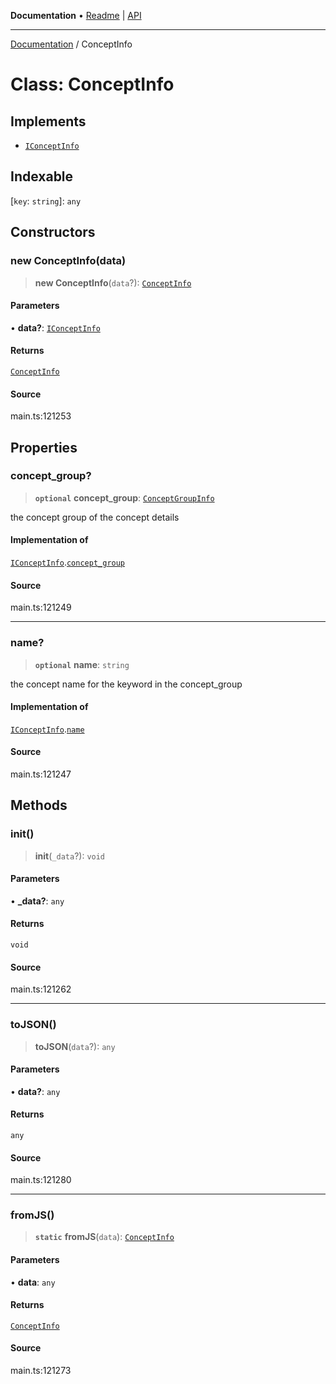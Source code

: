 **Documentation** • [Readme](../README.md) \| [API](../globals.md)

***

[Documentation](../README.md) / ConceptInfo

# Class: ConceptInfo

## Implements

- [`IConceptInfo`](../interfaces/IConceptInfo.md)

## Indexable

 \[`key`: `string`\]: `any`

## Constructors

### new ConceptInfo(data)

> **new ConceptInfo**(`data`?): [`ConceptInfo`](ConceptInfo.md)

#### Parameters

• **data?**: [`IConceptInfo`](../interfaces/IConceptInfo.md)

#### Returns

[`ConceptInfo`](ConceptInfo.md)

#### Source

main.ts:121253

## Properties

### concept\_group?

> **`optional`** **concept\_group**: [`ConceptGroupInfo`](ConceptGroupInfo.md)

the concept group of the concept details

#### Implementation of

[`IConceptInfo`](../interfaces/IConceptInfo.md).[`concept_group`](../interfaces/IConceptInfo.md#concept_group)

#### Source

main.ts:121249

***

### name?

> **`optional`** **name**: `string`

the concept name for the keyword in the concept_group

#### Implementation of

[`IConceptInfo`](../interfaces/IConceptInfo.md).[`name`](../interfaces/IConceptInfo.md#name)

#### Source

main.ts:121247

## Methods

### init()

> **init**(`_data`?): `void`

#### Parameters

• **\_data?**: `any`

#### Returns

`void`

#### Source

main.ts:121262

***

### toJSON()

> **toJSON**(`data`?): `any`

#### Parameters

• **data?**: `any`

#### Returns

`any`

#### Source

main.ts:121280

***

### fromJS()

> **`static`** **fromJS**(`data`): [`ConceptInfo`](ConceptInfo.md)

#### Parameters

• **data**: `any`

#### Returns

[`ConceptInfo`](ConceptInfo.md)

#### Source

main.ts:121273

